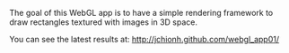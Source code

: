 The goal of this WebGL app is to have a simple rendering framework to draw rectangles textured
with images in 3D space.

You can see the latest results at:
http://jchionh.github.com/webgl_app01/

